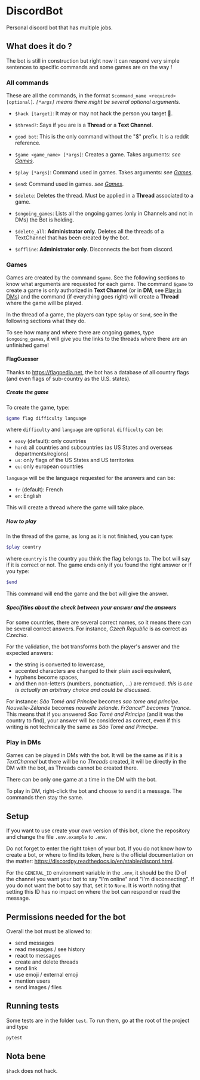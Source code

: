 # DiscordBot

Personal discord bot that has multiple jobs.

## What does it do ?

The bot is still in construction but right now it can respond very simple sentences to specific commands and some games are on the way !

### All commands

These are all the commands, in the format `$command_name <required> [optional]`. *`[*args]` means there might be several optional arguments.*

- `$hack [target]`: It may or may not hack the person you target :eyes:.
- `$thread?`: Says if you are is a **Thread** or a **Text Channel**.
- `good bot`: This is the only command without the "$" prefix. It is a reddit reference.

- `$game <game_name> [*args]`: Creates a game. Takes arguments: *see [Games](#games)*.
- `$play [*args]`: Command used in games. Takes arguments: *see [Games](#games)*.
- `$end`: Command used in games. *see [Games](#games)*.
- `$delete`: Deletes the thread. Must be applied in a **Thread** associated to a game.
- `$ongoing_games`: Lists all the ongoing games (only in Channels and not in DMs) the Bot is holding.

- `$delete_all`: **Administrator only**. Deletes all the threads of a TextChannel that has been created by the bot.
- `$offline`: **Administrator only**. Disconnects the bot from discord.

### Games

Games are created by the command `$game`. See the following sections to know what arguments are requested for each game.
The command `$game` to create a game is only authorized in **Text Channel** (or in **DM**, see [Play in DMs](#play-in-dms)) and the command (if everything goes right) will create a **Thread** where the game will be played.

In the thread of a game, the players can type `$play` or `$end`, see in the following sections what they do.

To see how many and where there are ongoing games, type `$ongoing_games`, it will give you the links to the threads where there are an unfinished game!

#### FlagGuesser

Thanks to <https://flagpedia.net>, the bot has a database of all country flags (and even flags of sub-country as the U.S. states).

##### Create the game

To create the game, type:

```sh
$game flag difficulty language
```

where `difficulty` and `language` are optional.
`difficulty` can be:

- `easy` (default): only countries
- `hard`: all countries and subcountries (as US States and overseas departments/regions)
- `us`: only flags of the US States and US territories
- `eu`: only european countries

`language` will be the language requested for the answers and can be:

- `fr` (default): French
- `en`: English

This will create a thread where the game will take place.

##### How to play

In the thread of the game, as long as it is not finished, you can type:

```sh
$play country
```

where `country` is the country you think the flag belongs to.
The bot will say if it is correct or not.
The game ends only if you found the right answer or if you type:

```sh
$end
```

This command will end the game and the bot will give the answer.

##### Specifities about the check between your answer and the answers

For some countries, there are several correct names, so it means there can be several correct answers. For instance, *Czech Republic* is as correct as *Czechia*.

For the validation, the bot transforms both the player's answer and the expected answers:

- the string is converted to lowercase,
- accented characters are changed to their plain ascii equivalent,
- hyphens become spaces,
- and then non-letters (numbers, ponctuation, ...) are removed. *this is one is actually an arbitrary choice and could be discussed*.

For instance: *São Tomé and Príncipe* becomes *sao tome and principe*. *Nouvelle-Zélande* becomes *nouvelle zelande*. *Fr3ance!" becomes "france*.
This means that if you answered *Sao Tomé and Principe* (and it was the country to find), your answer will be considered as correct, even if this writing is not technically the same as *São Tomé and Príncipe*.

### Play in DMs

Games can be played in DMs with the bot. It will be the same as if it is a *TextChannel* but there will be no *Threads* created, it will be directly in the DM with the bot, as Threads cannot be created there.

There can be only one game at a time in the DM with the bot.

To play in DM, right-click the bot and choose to send it a message. The commands then stay the same.

## Setup

If you want to use create your own version of this bot, clone the repository and change the file `.env.example` to `.env`.

Do not forget to enter the right token of your bot.
If you do not know how to create a bot, or where to find its token, here is the official documentation on the matter: <https://discordpy.readthedocs.io/en/stable/discord.html>.

For the `GENERAL_ID` environment variable in the `.env`, it should be the ID of the channel you want your bot to say "I'm online" and "I'm disconnecting". If you do not want the bot to say that, set it to `None`. It is worth noting that setting this ID has no impact on where the bot can respond or read the message.

## Permissions needed for the bot

Overall the bot must be allowed to:

- send messages
- read messages / see history
- react to messages
- create and delete threads
- send link
- use emoji / external emoji
- mention users
- send images / files

## Running tests

Some tests are in the folder `test`.
To run them, go at the root of the project and type

```sh
pytest
```

## Nota bene

`$hack` does not hack.
